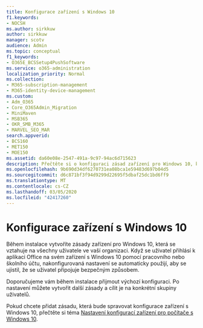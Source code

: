 ```yaml
---
title: Konfigurace zařízení s Windows 10
f1.keywords:
- NOCSH
ms.author: sirkkuw
author: sirkkuw
manager: scotv
audience: Admin
ms.topic: conceptual
f1_keywords:
- O365E_BCSSetup4PushSoftware
ms.service: o365-administration
localization_priority: Normal
ms.collection:
- M365-subscription-management
- M365-identity-device-management
ms.custom:
- Adm_O365
- Core_O365Admin_Migration
- MiniMaven
- MSB365
- OKR_SMB_M365
- MARVEL_SEO_MAR
search.appverid:
- BCS160
- MET150
- MOE150
ms.assetid: da60e08e-2547-491a-9c97-94ac6d715623
description: Přečtěte si o konfiguraci zásad zařízení pro Windows 10, které platí pro všechny uživatele ve vaší organizaci, a zajistíte, aby se bezpečně připojovali.
ms.openlocfilehash: 9b690d34df6270731ea08bca1e59483d697b04d5
ms.sourcegitcommit: d6c871bf3f94d9299d22695f5dbaf25dc1bd6ff9
ms.translationtype: MT
ms.contentlocale: cs-CZ
ms.lasthandoff: 03/05/2020
ms.locfileid: "42417260"
---
```

# <a name="configure-windows-10-devices"></a>Konfigurace zařízení s Windows 10

Během instalace vytvoříte zásady zařízení pro Windows 10, která se vztahuje na všechny uživatele ve vaší organizaci. Když se uživatel přihlásí k aplikaci Office na svém zařízení s Windows 10 pomocí pracovního nebo školního účtu, nakonfigurovaná nastavení se automaticky použijí, aby se ujistil, že se uživatel připojuje bezpečným způsobem.
  
Doporučujeme vám během instalace přijmout výchozí konfiguraci. Po nastavení můžete vytvořit další zásady a cílit je na konkrétní skupiny uživatelů.
  
Pokud chcete přidat zásadu, která bude spravovat konfigurace zařízení s Windows 10, přečtěte si téma [Nastavení konfigurací zařízení pro počítače s Windows 10](protection-settings-for-windows-10-pcs.md).
  


